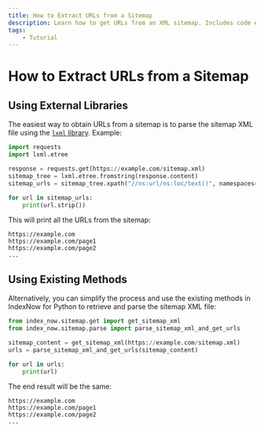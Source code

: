 ```yaml
---
title: How to Extract URLs from a Sitemap
description: Learn how to get URLs from an XML sitemap. Includes code examples for beginners and advanced users.
tags:
    - Tutorial
---
```


# How to Extract URLs from a Sitemap
## Using External Libraries
The easiest way to obtain URLs from a sitemap is to parse the sitemap XML file using the [`lxml` library](https://lxml.de). Example:

```python linenums="1"
import requests
import lxml.etree

response = requests.get(https://example.com/sitemap.xml)
sitemap_tree = lxml.etree.fromstring(response.content)
sitemap_urls = sitemap_tree.xpath("//ns:url/ns:loc/text()", namespaces={"ns": "http://www.sitemaps.org/schemas/sitemap/0.9"})

for url in sitemap_urls:
    print(url.strip())
```

This will print all the URLs from the sitemap:

```shell title=""
https://example.com
https://example.com/page1
https://example.com/page2
...
```

## Using Existing Methods
Alternatively, you can simplify the process and use the existing methods in IndexNow for Python to retrieve and parse the sitemap XML file:

```python linenums="1" hl_lines="4-5"
from index_now.sitemap.get import get_sitemap_xml
from index_now.sitemap.parse import parse_sitemap_xml_and_get_urls

sitemap_content = get_sitemap_xml(https://example.com/sitemap.xml)
urls = parse_sitemap_xml_and_get_urls(sitemap_content)

for url in urls:
    print(url)
```

The end result will be the same:

```shell title=""
https://example.com
https://example.com/page1
https://example.com/page2
...
```
